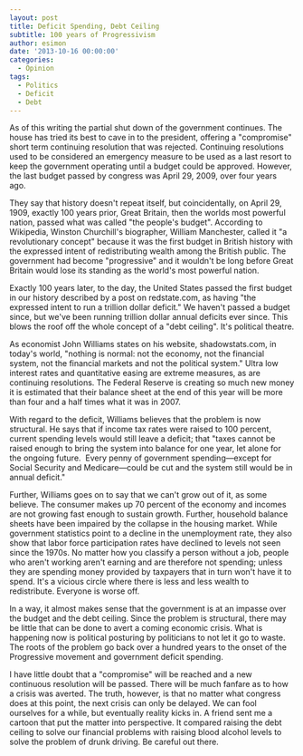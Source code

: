 ```yaml
---
layout: post
title: Deficit Spending, Debt Ceiling
subtitle: 100 years of Progressivism
author: esimon
date: '2013-10-16 00:00:00'
categories:
  - Opinion
tags:
  - Politics
  - Deficit
  - Debt
---
```

As of this writing the partial shut down of the government continues. The house has tried its best to cave in to the president, offering a "compromise" short term continuing resolution that was rejected. Continuing resolutions used to be considered an emergency measure to be used as a last resort to keep the government operating until a budget could be approved. However, the last budget passed by congress was April 29, 2009, over four years ago. 

They say that history doesn't repeat itself, but coincidentally, on April 29, 1909, exactly 100 years prior, Great Britain, then the worlds most powerful nation, passed what was called "the people's budget". According to Wikipedia, Winston Churchill's biographer, William Manchester, called it "a revolutionary concept" because it was the first budget in British history with the expressed intent of redistributing wealth among the British public. The government had become "progressive" and it wouldn't be long before Great Britain would lose its standing as the world's most powerful nation. 

Exactly 100 years later, to the day, the United States passed the first budget in our history described by a post on redstate.com, as having "the expressed intent to run a trillion dollar deficit." We haven't passed a budget since, but we've been running trillion dollar annual deficits ever since. This blows the roof off the whole concept of a "debt ceiling". It's political theatre. 

As economist John Williams states on his website, shadowstats.com, in today's world, "nothing is normal: not the economy, not the financial system, not the financial markets and not the political system." Ultra low interest rates and quantitative easing are extreme measures, as are continuing resolutions. The Federal Reserve is creating so much new money it is estimated that their balance sheet at the end of this year will be more than four and a half times what it was in 2007. 

With regard to the deficit, Williams believes that the problem is now structural. He says that if income tax rates were raised to 100 percent, current spending levels would still leave a deficit; that "taxes cannot be raised enough to bring the system into balance for one year, let alone for the ongoing future.  Every penny of government spending—except for Social Security and Medicare—could be cut and the system still would be in annual deficit." 

Further, Williams goes on to say that we can't grow out of it, as some believe. The consumer makes up 70 percent of the economy and incomes are not growing fast enough to sustain growth. Further, household balance sheets have been impaired by the collapse in the housing market. While government statistics point to a decline in the unemployment rate, they also show that labor force participation rates have declined to levels not seen since the 1970s. No matter how you classify a person without a job, people who aren't working aren't earning and are therefore not spending; unless they are spending money provided by taxpayers that in turn won't have it to spend. It's a vicious circle where there is less and less wealth to redistribute. Everyone is worse off. 

In a way, it almost makes sense that the government is at an impasse over the budget and the debt ceiling. Since the problem is structural, there may be little that can be done to avert a coming economic crisis. What is happening now is political posturing by politicians to not let it go to waste. The roots of the problem go back over a hundred years to the onset of the Progressive movement and government deficit spending. 

I have little doubt that a "compromise" will be reached and a new continuous resolution will be passed. There will be much fanfare as to how a crisis was averted. The truth, however, is that no matter what congress does at this point, the next crisis can only be delayed. We can fool ourselves for a while, but eventually reality kicks in. A friend sent me a cartoon that put the matter into perspective. It compared raising the debt ceiling to solve our financial problems with raising blood alcohol levels to solve the problem of drunk driving. Be careful out there. 

